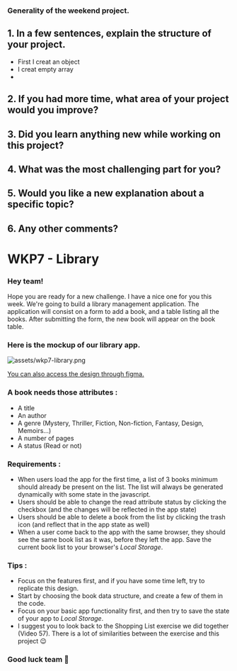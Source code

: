 ### Generality of the weekend project.


## 1. In a few sentences,  explain the structure of your project.

   - First I creat an object
   - I creat empty array 
   - 

## 2. If you had more time, what area of your project would you improve?

## 3. Did you learn anything new while working on this project?

## 4. What was the most challenging part for you?

## 5. Would you like a new explanation about a specific topic?

## 6. Any other comments?









# WKP7 - Library

### Hey team!

Hope you are ready for a new challenge. I have a nice one for you this week. We're going to build a library management application. The application will consist on a form to add a book, and a table listing all the books. After submitting the form, the new book will appear on the book table.

### Here is the mockup of our library app.

![assets/wkp7-library.png](assets/wkp7-library.png)

[You can also access the design through figma.](https://www.figma.com/file/FoD2jZb5oOGZvTUMop0nbA/WKP7?node-id=1%3A2)

### A book needs those attributes :

-   A title
-   An author
-   A genre (Mystery, Thriller, Fiction, Non-fiction, Fantasy, Design, Memoirs...)
-   A number of pages
-   A status (Read or not)

### Requirements :

-   When users load the app for the first time, a list of 3 books minimum should already be present on the list. The list will always be generated dynamically with some state in the javascript.
-   Users should be able to change the read attribute status by clicking the checkbox (and the changes will be reflected in the app state)
-   Users should be able to delete a book from the list by clicking the trash icon (and reflect that in the app state as well)
-   When a user come back to the app with the same browser, they should see the same book list as it was, before they left the app. Save the current book list to your browser's _Local Storage_.

### Tips :

-   Focus on the features first, and if you have some time left, try to replicate this design.
-   Start by choosing the book data structure, and create a few of them in the code.
-   Focus on your basic app functionality first, and then try to save the state of your app to _Local Storage_.
-   I suggest you to look back to the Shopping List exercise we did together (Video 57). There is a lot of similarities between the exercise and this project 😉

### Good luck team 🙌
